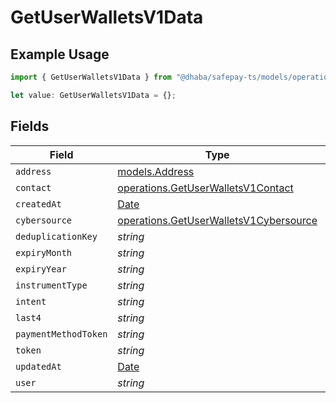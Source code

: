 # GetUserWalletsV1Data

## Example Usage

```typescript
import { GetUserWalletsV1Data } from "@dhaba/safepay-ts/models/operations";

let value: GetUserWalletsV1Data = {};
```

## Fields

| Field                                                                                            | Type                                                                                             | Required                                                                                         | Description                                                                                      |
| ------------------------------------------------------------------------------------------------ | ------------------------------------------------------------------------------------------------ | ------------------------------------------------------------------------------------------------ | ------------------------------------------------------------------------------------------------ |
| `address`                                                                                        | [models.Address](../../models/address.md)                                                        | :heavy_minus_sign:                                                                               | N/A                                                                                              |
| `contact`                                                                                        | [operations.GetUserWalletsV1Contact](../../models/operations/getuserwalletsv1contact.md)         | :heavy_minus_sign:                                                                               | N/A                                                                                              |
| `createdAt`                                                                                      | [Date](https://developer.mozilla.org/en-US/docs/Web/JavaScript/Reference/Global_Objects/Date)    | :heavy_minus_sign:                                                                               | N/A                                                                                              |
| `cybersource`                                                                                    | [operations.GetUserWalletsV1Cybersource](../../models/operations/getuserwalletsv1cybersource.md) | :heavy_minus_sign:                                                                               | N/A                                                                                              |
| `deduplicationKey`                                                                               | *string*                                                                                         | :heavy_minus_sign:                                                                               | N/A                                                                                              |
| `expiryMonth`                                                                                    | *string*                                                                                         | :heavy_minus_sign:                                                                               | N/A                                                                                              |
| `expiryYear`                                                                                     | *string*                                                                                         | :heavy_minus_sign:                                                                               | N/A                                                                                              |
| `instrumentType`                                                                                 | *string*                                                                                         | :heavy_minus_sign:                                                                               | N/A                                                                                              |
| `intent`                                                                                         | *string*                                                                                         | :heavy_minus_sign:                                                                               | N/A                                                                                              |
| `last4`                                                                                          | *string*                                                                                         | :heavy_minus_sign:                                                                               | N/A                                                                                              |
| `paymentMethodToken`                                                                             | *string*                                                                                         | :heavy_minus_sign:                                                                               | N/A                                                                                              |
| `token`                                                                                          | *string*                                                                                         | :heavy_minus_sign:                                                                               | N/A                                                                                              |
| `updatedAt`                                                                                      | [Date](https://developer.mozilla.org/en-US/docs/Web/JavaScript/Reference/Global_Objects/Date)    | :heavy_minus_sign:                                                                               | N/A                                                                                              |
| `user`                                                                                           | *string*                                                                                         | :heavy_minus_sign:                                                                               | N/A                                                                                              |
